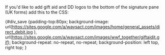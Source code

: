 If you'd like to add gift aid and DD logos to the bottom of the signature pane (UK forms) add this to the CSS:

{#div_save {padding-top:80px;
background-image: url(https://sites.google.com/a/waysact.com/images/home/general_assets/direct_debit.jpg ), url(https://sites.google.com/a/waysact.com/images/wwf_together/giftaidit.gif);
background-repeat: no-repeat, no-repeat;
background-position: left top, right top;
}
